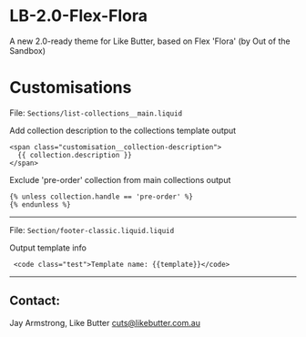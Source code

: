 # LB-2.0-Flex-Flora
A new 2.0-ready theme for Like Butter, based on Flex 'Flora' (by Out of the Sandbox)


Customisations
======================

File: `Sections/list-collections__main.liquid` 

Add collection description to the collections template output

    <span class="customisation__collection-description">
      {{ collection.description }}
    </span>

Exclude 'pre-order' collection from main collections output

    {% unless collection.handle == 'pre-order' %}
    {% endunless %}

---

File: `Section/footer-classic.liquid.liquid`

Output template info

     <code class="test">Template name: {{template}}</code>

---

## Contact:

Jay Armstrong, Like Butter
cuts@likebutter.com.au
